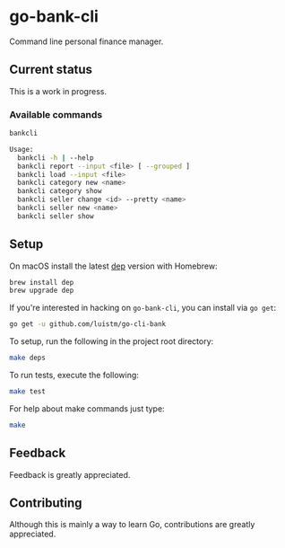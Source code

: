 # go-bank-cli

Command line personal finance manager.

## Current status

This is a work in progress.

### Available commands

```bash
bankcli

Usage:
  bankcli -h | --help
  bankcli report --input <file> [ --grouped ]
  bankcli load --input <file>
  bankcli category new <name>
  bankcli category show
  bankcli seller change <id> --pretty <name>
  bankcli seller new <name>
  bankcli seller show
```

## Setup

On macOS install the latest [dep](https://github.com/golang/dep) version with Homebrew:

```bash
brew install dep
brew upgrade dep
```

If you're interested in hacking on `go-bank-cli`, you can install via `go get`:

```bash
go get -u github.com/luistm/go-cli-bank
```

To setup, run the following in the project root directory:

```bash
make deps
```

To run tests, execute the following:

```bash
make test
````

For help about make commands just type:

```bash
make
```

## Feedback

Feedback is greatly appreciated.

## Contributing

Although this is mainly a way to learn Go, contributions are greatly appreciated.

